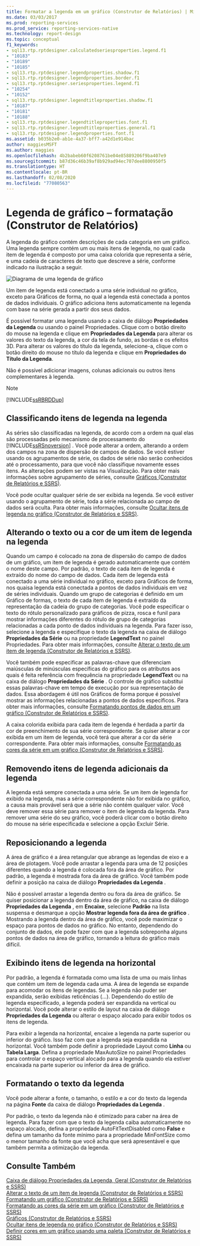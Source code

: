 ```yaml
---
title: Formatar a legenda em um gráfico (Construtor de Relatórios) | Microsoft Docs
ms.date: 03/03/2017
ms.prod: reporting-services
ms.prod_service: reporting-services-native
ms.technology: report-design
ms.topic: conceptual
f1_keywords:
- sql13.rtp.rptdesigner.calculatedseriesproperties.legend.f1
- "10183"
- "10189"
- "10185"
- sql13.rtp.rptdesigner.legendproperties.shadow.f1
- sql13.rtp.rptdesigner.legendproperties.border.f1
- sql13.rtp.rptdesigner.seriesproperties.legend.f1
- "10254"
- "10152"
- sql13.rtp.rptdesigner.legendtitleproperties.shadow.f1
- "10187"
- "10181"
- "10188"
- sql13.rtp.rptdesigner.legendtitleproperties.font.f1
- sql13.rtp.rptdesigner.legendtitleproperties.general.f1
- sql13.rtp.rptdesigner.legendproperties.font.f1
ms.assetid: b035b2e0-ab1e-4a37-bff7-a42d1e914bac
author: maggiesMSFT
ms.author: maggies
ms.openlocfilehash: 4b2babeb60f6208761be04e85889206f9ba407e9
ms.sourcegitcommit: b87d36c46b39af8b929ad94ec707dee8800950f5
ms.translationtype: HT
ms.contentlocale: pt-BR
ms.lasthandoff: 02/08/2020
ms.locfileid: "77080563"
---
```

# <a name="chart-legend---formatting-report-builder"></a>Legenda de gráfico – formatação (Construtor de Relatórios)
  A legenda do gráfico contém descrições de cada categoria em um gráfico. Uma legenda sempre contém um ou mais itens de legenda, no qual cada item de legenda é composto por uma caixa colorida que representa a série, e uma cadeia de caracteres de texto que descreve a série, conforme indicado na ilustração a seguir.  
  
 ![Diagrama de uma legenda de gráfico](../../reporting-services/report-design/media/rs-legenddiagram.gif "Diagrama de uma legenda de gráfico")  
  
 Um item de legenda está conectado a uma série individual no gráfico, exceto para Gráficos de forma, no qual a legenda está conectada a pontos de dados individuais. O gráfico adiciona itens automaticamente na legenda com base na série gerada a partir dos seus dados.  
  
 É possível formatar uma legenda usando a caixa de diálogo **Propriedades da Legenda** ou usando o painel Propriedades. Clique com o botão direito do mouse na legenda e clique em **Propriedades da Legenda** para alterar os valores do texto da legenda, a cor da tela de fundo, as bordas e os efeitos 3D. Para alterar os valores do título da legenda, selecione-a, clique com o botão direito do mouse no título da legenda e clique em **Propriedades do Título da Legenda**.  
  
 Não é possível adicionar imagens, colunas adicionais ou outros itens complementares à legenda.  
  
> [!NOTE]  
>  [!INCLUDE[ssRBRDDup](../../includes/ssrbrddup-md.md)]  
  
## <a name="ordering-legend-items-in-the-legend"></a>Classificando itens de legenda na legenda  
 As séries são classificadas na legenda, de acordo com a ordem na qual elas são processadas pelo mecanismo de processamento do [!INCLUDE[ssRSnoversion](../../includes/ssrsnoversion-md.md)] . Você pode alterar a ordem, alterando a ordem dos campos na zona de dispersão de campos de dados. Se você estiver usando os agrupamentos de série, os dados de série não serão conhecidos até o processamento, para que você não classifique novamente esses itens. As alterações podem ser vistas na Visualização. Para obter mais informações sobre agrupamento de séries, consulte [Gráficos &#40;Construtor de Relatórios e SSRS&#41;](../../reporting-services/report-design/charts-report-builder-and-ssrs.md).  
  
 Você pode ocultar qualquer série de ser exibida na legenda. Se você estiver usando o agrupamento de série, toda a série relacionada ao campo de dados será oculta. Para obter mais informações, consulte [Ocultar itens de legenda no gráfico &#40;Construtor de Relatórios e SSRS&#41;](../../reporting-services/report-design/chart-legend-hide-items-report-builder.md).  
  
## <a name="changing-the-text-or-color-of-a-legend-item-in-the-legend"></a>Alterando o texto ou a cor de um item de legenda na legenda  
 Quando um campo é colocado na zona de dispersão do campo de dados de um gráfico, um item de legenda é gerado automaticamente que contém o nome deste campo. Por padrão, o texto de cada item de legenda é extraído do nome do campo de dados. Cada item de legenda está conectado a uma série individual no gráfico, exceto para Gráficos de forma, nos quaisa legenda está conectada a pontos de dados individuais em vez de séries individuais. Quando um grupo de categorias é definido em um Gráfico de formas, o texto de cada item de legenda é extraído da representação da cadeia do grupo de categorias. Você pode especificar o texto do rótulo personalizado para gráficos de pizza, rosca e funil para mostrar informações diferentes do rótulo de grupo de categorias relacionadas a cada ponto de dados individuais na legenda. Para fazer isso, selecione a legenda e especifique o texto da legenda na caixa de diálogo **Propriedades da Série** ou na propriedade **LegendText** no painel Propriedades. Para obter mais informações, consulte [Alterar o texto de um item de legenda &#40;Construtor de Relatórios e SSRS&#41;](../../reporting-services/report-design/chart-legend-change-item-text-report-builder.md).  
  
 Você também pode especificar as palavras-chave que diferenciam maiúsculas de minúsculas específicas do gráfico para os atributos aos quais é feita referência com frequência na propriedade **LegendText** ou na caixa de diálogo **Propriedades da Série** . O controle de gráfico substitui essas palavras-chave em tempo de execução por sua representação de dados. Essa abordagem é útil nos Gráficos de forma porque é possível mostrar as informações relacionadas a pontos de dados específicos. Para obter mais informações, consulte [Formatando pontos de dados em um gráfico &#40;Construtor de Relatórios e SSRS&#41;](../../reporting-services/report-design/formatting-data-points-on-a-chart-report-builder-and-ssrs.md).  
  
 A caixa colorida exibida para cada item de legenda é herdada a partir da cor de preenchimento de sua série correspondente. Se quiser alterar a cor exibida em um item de legenda, você terá que alterar a cor da série correspondente. Para obter mais informações, consulte [Formatando as cores da série em um gráfico &#40;Construtor de Relatórios e SSRS&#41;](../../reporting-services/report-design/formatting-series-colors-on-a-chart-report-builder-and-ssrs.md).  
  
## <a name="removing-extra-legend-items-from-the-legend"></a>Removendo itens de legenda adicionais da legenda  
 A legenda está sempre conectada a uma série. Se um item de legenda for exibido na legenda, mas a série correspondente não for exibida no gráfico, a causa mais provável será que a série não contém qualquer valor. Você deve remover essa série para remover o item de legenda da legenda. Para remover uma série do seu gráfico, você poderá clicar com o botão direito do mouse na série especificada e selecione a opção Excluir Série.  
  
## <a name="repositioning-the-legend"></a>Reposicionando a legenda  
 A área de gráfico é a área retangular que abrange as legendas de eixo e a área de plotagem. Você pode arrastar a legenda para uma de 12 posições diferentes quando a legenda é colocada fora da área de gráfico. Por padrão, a legenda é mostrada fora da área de gráfico. Você também pode definir a posição na caixa de diálogo **Propriedades da Legenda** .  
  
 Não é possível arrastar a legenda dentro ou fora da área de gráfico. Se quiser posicionar a legenda dentro da área de gráfico, na caixa de diálogo **Propriedades da Legenda** , em **Encaixe**, selecione **Padrão** na lista suspensa e desmarque a opção **Mostrar legenda fora da área de gráfico** . Mostrando a legenda dentro da área de gráfico, você pode maximizar o espaço para pontos de dados no gráfico. No entanto, dependendo do conjunto de dados, ele pode fazer com que a legenda sobreponha alguns pontos de dados na área de gráfico, tornando a leitura do gráfico mais difícil.  
  
## <a name="displaying-legend-items-horizontally"></a>Exibindo itens de legenda na horizontal  
 Por padrão, a legenda é formatada como uma lista de uma ou mais linhas que contém um item de legenda cada uma. A área de legenda se expande para acomodar os itens de legendas. Se a legenda não puder ser expandida, serão exibidas reticências (…). Dependendo do estilo de legenda especificado, a legenda poderá ser expandida na vertical ou horizontal. Você pode alterar o estilo de layout na caixa de diálogo **Propriedades da Legenda** ou alterar o espaço alocado para exibir todos os itens de legenda.  
  
 Para exibir a legenda na horizontal, encaixe a legenda na parte superior ou inferior do gráfico. Isso faz com que a legenda seja expandida na horizontal. Você também pode definir a propriedade Layout como **Linha** ou **Tabela Larga**. Defina a propriedade MaxAutoSize no painel Propriedades para controlar o espaço vertical alocado para a legenda quando ela estiver encaixada na parte superior ou inferior da área de gráfico.  
  
## <a name="formatting-the-legend-text"></a>Formatando o texto da legenda  
 Você pode alterar a fonte, o tamanho, o estilo e a cor do texto da legenda na página **Fonte** da caixa de diálogo **Propriedades da Legenda** .  
  
 Por padrão, o texto da legenda não é otimizado para caber na área de legenda. Para fazer com que o texto da legenda caiba automaticamente no espaço alocado, defina a propriedade AutoFitTextDisabled como **False** e defina um tamanho da fonte mínimo para a propriedade MinFontSize como o menor tamanho da fonte que você acha que será apresentável e que também permita a otimização da legenda.  
  
## <a name="see-also"></a>Consulte Também  
 [Caixa de diálogo Propriedades da Legenda, Geral &#40;Construtor de Relatórios e SSRS&#41;](https://msdn.microsoft.com/library/db718f8f-f185-422f-871c-96f0749e5893)   
 [Alterar o texto de um item de legenda &#40;Construtor de Relatórios e SSRS&#41;](../../reporting-services/report-design/chart-legend-change-item-text-report-builder.md)   
 [Formatando um gráfico &#40;Construtor de Relatórios e SSRS&#41;](../../reporting-services/report-design/formatting-a-chart-report-builder-and-ssrs.md)   
 [Formatando as cores da série em um gráfico &#40;Construtor de Relatórios e SSRS&#41;](../../reporting-services/report-design/formatting-series-colors-on-a-chart-report-builder-and-ssrs.md)   
 [Gráficos &#40;Construtor de Relatórios e SSRS&#41;](../../reporting-services/report-design/charts-report-builder-and-ssrs.md)   
 [Ocultar itens de legenda no gráfico &#40;Construtor de Relatórios e SSRS&#41;](../../reporting-services/report-design/chart-legend-hide-items-report-builder.md)   
 [Definir cores em um gráfico usando uma paleta &#40;Construtor de Relatórios e SSRS&#41;](../../reporting-services/report-design/define-colors-on-a-chart-using-a-palette-report-builder-and-ssrs.md)  
  
  
